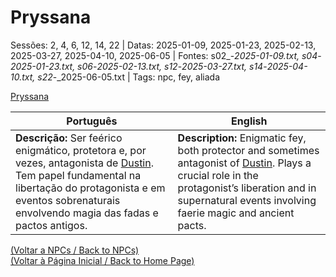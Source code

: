 
# Pryssana

Sessões: 2, 4, 6, 12, 14, 22 | Datas: 2025-01-09, 2025-01-23, 2025-02-13, 2025-03-27, 2025-04-10, 2025-06-05 | Fontes: s02_-_2025-01-09.txt, s04_-_2025-01-23.txt, s06_-_2025-02-13.txt, s12_-_2025-03-27.txt, s14_-_2025-04-10.txt, s22_-_2025-06-05.txt | Tags: npc, fey, aliada

[Pryssana](pryssana.png)

| Português | English |
|-----------|---------|
| **Descrição:** Ser feérico enigmático, protetora e, por vezes, antagonista de [Dustin](dustin.md). Tem papel fundamental na libertação do protagonista e em eventos sobrenaturais envolvendo magia das fadas e pactos antigos. | **Description:** Enigmatic fey, both protector and sometimes antagonist of [Dustin](dustin.md). Plays a crucial role in the protagonist’s liberation and in supernatural events involving faerie magic and ancient pacts. |

[(Voltar a NPCs / Back to NPCs)](npcs.md)  
[(Voltar à Página Inicial / Back to Home Page)](index.md)

